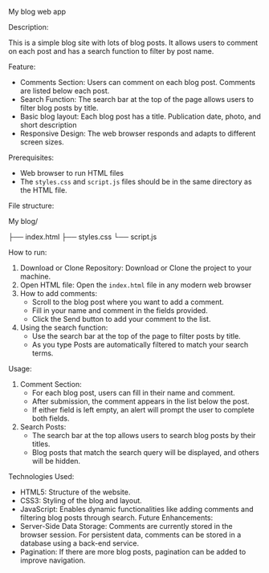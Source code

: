 My blog web app

Description:

This is a simple blog site with lots of blog posts. It allows users to comment on each post and has a search function to filter by post name.

Feature:

- Comments Section: Users can comment on each blog post. Comments are listed below each post.
- Search Function: The search bar at the top of the page allows users to filter blog posts by title.
- Basic blog layout: Each blog post has a title. Publication date, photo, and short description
- Responsive Design: The web browser responds and adapts to different screen sizes.

Prerequisites:

- Web browser to run HTML files
- The `styles.css` and `script.js` files should be in the same directory as the HTML file.

File structure:

My blog/

├── index.html 
├── styles.css 
└── script.js 

How to run:
1. Download or Clone Repository: Download or Clone the project to your machine.
2. Open HTML file: Open the `index.html` file in any modern web browser 
3. How ​​to add comments:
   - Scroll to the blog post where you want to add a comment.
   - Fill in your name and comment in the fields provided.
   - Click the Send button to add your comment to the list.
4. Using the search function:
   - Use the search bar at the top of the page to filter posts by title.
   - As you type Posts are automatically filtered to match your search terms.

Usage:
1. Comment Section:
    - For each blog post, users can fill in their name and comment.
    - After submission, the comment appears in the list below the post.
    - If either field is left empty, an alert will prompt the user to complete both fields.
2. Search Posts:
    - The search bar at the top allows users to search blog posts by their titles.
    - Blog posts that match the search query will be displayed, and others will be hidden.

Technologies Used:
- HTML5: Structure of the website.
- CSS3: Styling of the blog and layout.
- JavaScript: Enables dynamic functionalities like adding comments and filtering blog posts through search.
Future Enhancements:
- Server-Side Data Storage: Comments are currently stored in the browser session. For persistent data, comments can be stored in a database using a back-end service.
- Pagination: If there are more blog posts, pagination can be added to improve navigation.